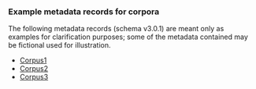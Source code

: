 ### Example metadata records for corpora

The following metadata records (schema v3.0.1) are meant only as examples for clarification purposes; some of the metadata contained may be fictional used for illustration.

* [Corpus1](/assets/OMTD-Demo-Dataset1v301.xml)
* [Corpus2](/assets/corpora/OMTD-Demo-Dataset2v301.xml)
* [Corpus3](/assets/corpora/OMTD-Demo-Dataset3v301.xml)